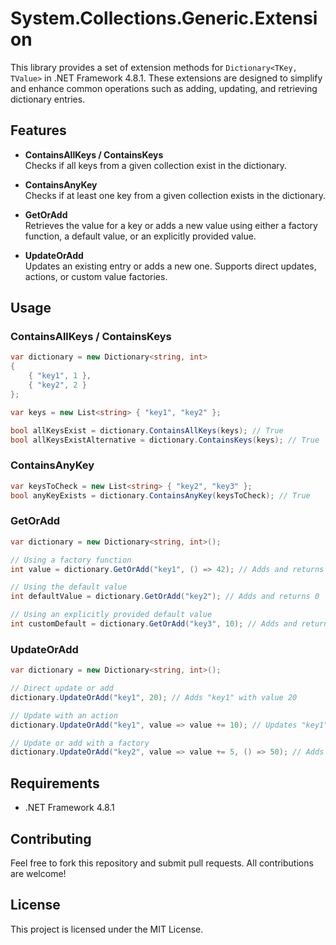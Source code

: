 
# System.Collections.Generic.Extension

This library provides a set of extension methods for `Dictionary<TKey, TValue>` in .NET Framework 4.8.1. These extensions are designed to simplify and enhance common operations such as adding, updating, and retrieving dictionary entries.

## Features

- **ContainsAllKeys / ContainsKeys**  
  Checks if all keys from a given collection exist in the dictionary.

- **ContainsAnyKey**  
  Checks if at least one key from a given collection exists in the dictionary.

- **GetOrAdd**  
  Retrieves the value for a key or adds a new value using either a factory function, a default value, or an explicitly provided value.

- **UpdateOrAdd**  
  Updates an existing entry or adds a new one. Supports direct updates, actions, or custom value factories.

## Usage

### ContainsAllKeys / ContainsKeys

```csharp
var dictionary = new Dictionary<string, int>
{
    { "key1", 1 },
    { "key2", 2 }
};

var keys = new List<string> { "key1", "key2" };

bool allKeysExist = dictionary.ContainsAllKeys(keys); // True
bool allKeysExistAlternative = dictionary.ContainsKeys(keys); // True
```

### ContainsAnyKey

```csharp
var keysToCheck = new List<string> { "key2", "key3" };
bool anyKeyExists = dictionary.ContainsAnyKey(keysToCheck); // True
```

### GetOrAdd

```csharp
var dictionary = new Dictionary<string, int>();

// Using a factory function
int value = dictionary.GetOrAdd("key1", () => 42); // Adds and returns 42

// Using the default value
int defaultValue = dictionary.GetOrAdd("key2"); // Adds and returns 0

// Using an explicitly provided default value
int customDefault = dictionary.GetOrAdd("key3", 10); // Adds and returns 10
```

### UpdateOrAdd

```csharp
var dictionary = new Dictionary<string, int>();

// Direct update or add
dictionary.UpdateOrAdd("key1", 20); // Adds "key1" with value 20

// Update with an action
dictionary.UpdateOrAdd("key1", value => value += 10); // Updates "key1" to 30

// Update or add with a factory
dictionary.UpdateOrAdd("key2", value => value += 5, () => 50); // Adds "key2" with value 50
```

## Requirements

- .NET Framework 4.8.1

## Contributing

Feel free to fork this repository and submit pull requests. All contributions are welcome!

## License

This project is licensed under the MIT License.
